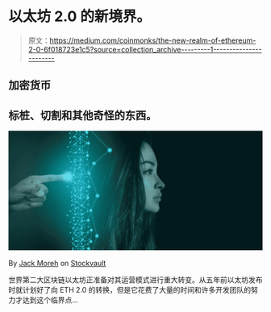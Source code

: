 # 以太坊 2.0 的新境界。

> 原文：<https://medium.com/coinmonks/the-new-realm-of-ethereum-2-0-6f018723e1c5?source=collection_archive---------1----------------------->

## 加密货币

## 标桩、切割和其他奇怪的东西。

![](img/8503652c508b72f6acc3feb6f9fd10df.png)

By [Jack Moreh](https://www.stockvault.net/user/profile/139626) on [Stockvault](https://www.stockvault.net/photo/262957/artificial-intelligence-human-machine-interface)

世界第二大区块链以太坊正准备对其运营模式进行重大转变。从五年前以太坊发布时就计划好了向 ETH 2.0 的转换，但是它花费了大量的时间和许多开发团队的努力才达到这个临界点…